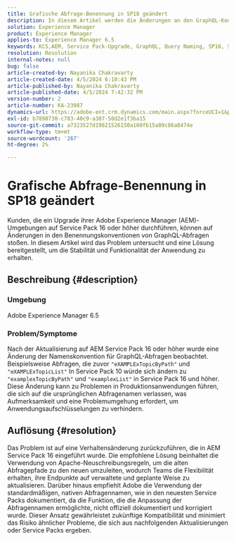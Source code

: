 ```yaml
---
title: Grafische Abfrage-Benennung in SP18 geändert
description: In diesem Artikel werden die Änderungen an den GraphQL-Konventionen zur Abfragebenennung nach einem Upgrade auf AEM Service Pack 16 und höher behandelt, die sich auf die Produktionsanwendung auswirken können
solution: Experience Manager
product: Experience Manager
applies-to: Experience Manager 6.5
keywords: KCS,AEM, Service Pack-Upgrade, GraphQL, Query Naming, SP16, SP18, Produktions-Auswirkung, Apache Rewrite
resolution: Resolution
internal-notes: null
bug: false
article-created-by: Nayanika Chakravarty
article-created-date: 4/5/2024 6:10:43 PM
article-published-by: Nayanika Chakravarty
article-published-date: 4/5/2024 7:42:32 PM
version-number: 2
article-number: KA-23987
dynamics-url: https://adobe-ent.crm.dynamics.com/main.aspx?forceUCI=1&pagetype=entityrecord&etn=knowledgearticle&id=861ce2ce-77f3-ee11-904c-6045bd006704
exl-id: b7890730-c783-40c9-a307-50d2e1f3ba15
source-git-commit: a7323527d19821526150a160fb15a09c86a0474e
workflow-type: tm+mt
source-wordcount: '267'
ht-degree: 2%

---
```


# Grafische Abfrage-Benennung in SP18 geändert


Kunden, die ein Upgrade ihrer Adobe Experience Manager (AEM)-Umgebungen auf Service Pack 16 oder höher durchführen, können auf Änderungen in den Benennungskonventionen von GraphQL-Abfragen stoßen. In diesem Artikel wird das Problem untersucht und eine Lösung bereitgestellt, um die Stabilität und Funktionalität der Anwendung zu erhalten.

## Beschreibung {#description}


### Umgebung

Adobe Experience Manager 6.5

### Problem/Symptome

Nach der Aktualisierung auf AEM Service Pack 16 oder höher wurde eine Änderung der Namenskonvention für GraphQL-Abfragen beobachtet. Beispielsweise Abfragen, die zuvor `"eXAMPLExTopicByPath"` und `"eXAMPLExTopicList"` In Service Pack 10 würde sich ändern zu `"examplexTopicByPath"` und `"examplexList"` in Service Pack 16 und höher. Diese Änderung kann zu Problemen in Produktionsanwendungen führen, die sich auf die ursprünglichen Abfragenamen verlassen, was Aufmerksamkeit und eine Problemumgehung erfordert, um Anwendungsaufschlüsselungen zu verhindern.


## Auflösung {#resolution}


Das Problem ist auf eine Verhaltensänderung zurückzuführen, die in AEM Service Pack 16 eingeführt wurde. Die empfohlene Lösung beinhaltet die Verwendung von Apache-Neuschreibungsregeln, um die alten Abfragepfade zu den neuen umzuleiten, wodurch Teams die Flexibilität erhalten, ihre Endpunkte auf verwaltete und geplante Weise zu aktualisieren. Darüber hinaus empfiehlt Adobe die Verwendung der standardmäßigen, nativen Abfragennamen, wie in den neuesten Service Packs dokumentiert, da die Funktion, die die Anpassung der Abfragennamen ermöglichte, nicht offiziell dokumentiert und korrigiert wurde. Dieser Ansatz gewährleistet zukünftige Kompatibilität und minimiert das Risiko ähnlicher Probleme, die sich aus nachfolgenden Aktualisierungen oder Service Packs ergeben.
